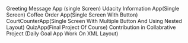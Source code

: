 Greeting Message App (single Screen)
Udacity Information App(Single Screen)
Coffee Order App(Single Screen With Button)
CourtCounterApp(Single Screen With Multiple Button And Using Nested Layout)
QuizApp(Final Project Of Course)
Contribution in Collabrative Project (Daily Goal App Work On XML Layout)
